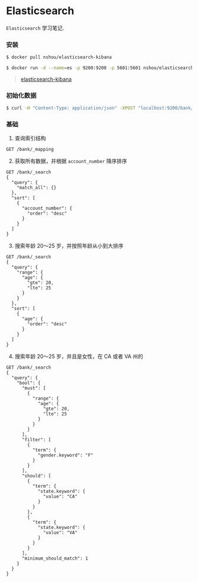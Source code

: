 Elasticsearch
===============

`Elasticsearch` 学习笔记.


### 安装

```bash
$ docker pull nshou/elasticsearch-kibana

$ docker run -d --name=es -p 9200:9200 -p 5601:5601 nshou/elasticsearch-kibana
```
> [elasticsearch-kibana](https://hub.docker.com/r/nshou/elasticsearch-kibana)


### 初始化数据

```bash
$ curl -H "Content-Type: application/json" -XPOST "localhost:9200/bank/_doc/_bulk?pretty&refresh" --data-binary "@accounts.json"
```

### 基础

1. 查询索引结构
```
GET /bank/_mapping
```

2. 获取所有数据，并根据 `account_number` 降序排序
```
GET /bank/_search
{
  "query": {
    "match_all": {}
  },
  "sort": [
    {
      "account_number": {
        "order": "desc"
      }
    }
  ]
}
```

3. 搜索年龄 20～25 岁，并按照年龄从小到大排序
```
GET /bank/_search
{
  "query": {
    "range": {
      "age": {
        "gte": 20,
        "lte": 25
      }
    }
  },
  "sort": [
    {
      "age": {
        "order": "desc"
      }
    }
  ]
}
```

4. 搜索年龄 20～25 岁，并且是女性，在 CA 或者 VA 州的
```
GET /bank/_search
{
  "query": {
    "bool": {
      "must": [
        {
          "range": {
            "age": {
              "gte": 20,
              "lte": 25
            }
          }
        }
      ],
      "filter": [
        {
          "term": {
            "gender.keyword": "F"
          }
        }
      ],
      "should": [
        {
          "term": {
            "state.keyword": {
              "value": "CA"
            }
          }
        },
        {
          "term": {
            "state.keyword": {
              "value": "VA"
            }
          }
        }
      ],
      "minimum_should_match": 1
    }
  }
}
```
